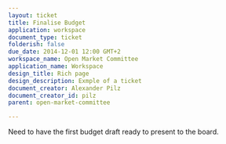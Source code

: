 ```yaml
---
layout: ticket
title: Finalise Budget
application: workspace
document_type: ticket
folderish: false
due_date: 2014-12-01 12:00 GMT+2
workspace_name: Open Market Committee
application_name: Workspace
design_title: Rich page
design_description: Exmple of a ticket
document_creator: Alexander Pilz
document_creator_id: pilz
parent: open-market-committee

---
```


Need to have the first budget draft ready to present to the board.
